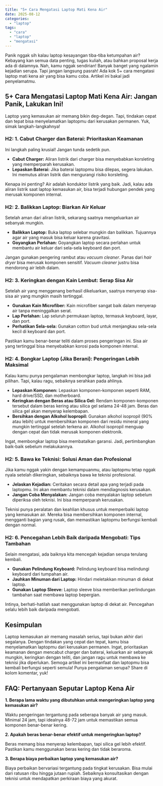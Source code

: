 ```yaml
---
title: "5+ Cara Mengatasi Laptop Mati Kena Air"
date: 2025-08-12
categories: 
  - "laptop"
tags: 
  - "cara"
  - "laptop"
  - "mengatasi"
---
```


Panik nggak sih kalau laptop kesayangan tiba-tiba ketumpahan air? Kebayang kan semua data penting, tugas kuliah, atau bahkan proposal kerja ada di dalamnya. Nah, kamu nggak sendirian! Banyak banget yang ngalamin kejadian serupa. Tapi jangan langsung pasrah! Ada kok 5+ cara mengatasi laptop mati kena air yang bisa kamu coba. Artikel ini bakal jadi penyelamatmu.

## 5+ Cara Mengatasi Laptop Mati Kena Air: Jangan Panik, Lakukan Ini!

Laptop yang kemasukan air memang bikin deg-degan. Tapi, tindakan cepat dan tepat bisa menyelamatkan laptopmu dari kerusakan permanen. Yuk, simak langkah-langkahnya!

### H2: 1. Cabut Charger dan Baterai: Prioritaskan Keamanan

Ini langkah paling krusial! Jangan tunda sedetik pun.

- **Cabut Charger:** Aliran listrik dari charger bisa menyebabkan korsleting yang memperparah kerusakan.
- **Lepaskan Baterai:** Jika baterai laptopmu bisa dilepas, segera lakukan. Ini memutus aliran listrik dan mengurangi risiko korsleting.

Kenapa ini penting? Air adalah konduktor listrik yang baik. Jadi, kalau ada aliran listrik saat laptop kemasukan air, bisa terjadi hubungan pendek yang merusak komponen internal.

### H2: 2. Balikkan Laptop: Biarkan Air Keluar

Setelah aman dari aliran listrik, sekarang saatnya mengeluarkan air sebanyak mungkin.

- **Balikkan Laptop:** Buka laptop selebar mungkin dan balikkan. Tujuannya agar air yang masuk bisa keluar karena gravitasi.
- **Goyangkan Perlahan:** Goyangkan laptop secara perlahan untuk membantu air keluar dari sela-sela keyboard dan port.

Jangan gunakan pengering rambut atau _vacuum cleaner_. Panas dari _hair dryer_ bisa merusak komponen sensitif. _Vacuum cleaner_ justru bisa mendorong air lebih dalam.

### H2: 3. Keringkan dengan Kain Lembut: Serap Sisa Air

Setelah air yang menggenang berhasil dikeluarkan, saatnya menyerap sisa-sisa air yang mungkin masih tertinggal.

- **Gunakan Kain Microfiber:** Kain microfiber sangat baik dalam menyerap air tanpa meninggalkan serat.
- **Lap Perlahan:** Lap seluruh permukaan laptop, termasuk keyboard, layar, dan port.
- **Perhatikan Sela-sela:** Gunakan cotton bud untuk menjangkau sela-sela kecil di keyboard dan port.

Pastikan kamu benar-benar teliti dalam proses pengeringan ini. Sisa air yang tertinggal bisa menyebabkan korosi pada komponen internal.

### H2: 4. Bongkar Laptop (Jika Berani): Pengeringan Lebih Maksimal

Kalau kamu punya pengalaman membongkar laptop, langkah ini bisa jadi pilihan. Tapi, kalau ragu, sebaiknya serahkan pada ahlinya.

- **Lepaskan Komponen:** Lepaskan komponen-komponen seperti RAM, hard drive/SSD, dan motherboard.
- **Keringkan dengan Beras atau Silica Gel:** Rendam komponen-komponen tersebut dalam beras kering atau silica gel selama 24-48 jam. Beras dan silica gel akan menyerap kelembapan.
- **Bersihkan dengan Alkohol Isopropil:** Gunakan alkohol isopropil (90% atau lebih) untuk membersihkan komponen dari residu mineral yang mungkin tertinggal setelah terkena air. Alkohol isopropil menguap dengan cepat dan tidak merusak komponen elektronik.

Ingat, membongkar laptop bisa membatalkan garansi. Jadi, pertimbangkan baik-baik sebelum melakukannya.

### H2: 5. Bawa ke Teknisi: Solusi Aman dan Profesional

Jika kamu nggak yakin dengan kemampuanmu, atau laptopmu tetap nggak nyala setelah dikeringkan, sebaiknya bawa ke teknisi profesional.

- **Jelaskan Kejadian:** Ceritakan secara detail apa yang terjadi pada laptopmu. Ini akan membantu teknisi dalam mendiagnosis kerusakan.
- **Jangan Coba Menyalakan:** Jangan coba menyalakan laptop sebelum diperiksa oleh teknisi. Ini bisa memperparah kerusakan.

Teknisi punya peralatan dan keahlian khusus untuk memperbaiki laptop yang kemasukan air. Mereka bisa membersihkan komponen internal, mengganti bagian yang rusak, dan memastikan laptopmu berfungsi kembali dengan normal.

### H2: 6. Pencegahan Lebih Baik daripada Mengobati: Tips Tambahan

Selain mengatasi, ada baiknya kita mencegah kejadian serupa terulang kembali.

- **Gunakan Pelindung Keyboard:** Pelindung keyboard bisa melindungi keyboard dari tumpahan air.
- **Jauhkan Minuman dari Laptop:** Hindari meletakkan minuman di dekat laptop.
- **Gunakan Laptop Sleeve:** Laptop sleeve bisa memberikan perlindungan tambahan saat membawa laptop bepergian.

Intinya, berhati-hatilah saat menggunakan laptop di dekat air. Pencegahan selalu lebih baik daripada mengobati.

## Kesimpulan

Laptop kemasukan air memang masalah serius, tapi bukan akhir dari segalanya. Dengan tindakan yang cepat dan tepat, kamu bisa menyelamatkan laptopmu dari kerusakan permanen. Ingat, prioritaskan keamanan dengan mencabut charger dan baterai, keluarkan air sebanyak mungkin, keringkan dengan teliti, dan jangan ragu untuk membawa ke teknisi jika diperlukan. Semoga artikel ini bermanfaat dan laptopmu bisa kembali berfungsi seperti semula! Punya pengalaman serupa? Share di kolom komentar, yuk!

## FAQ: Pertanyaan Seputar Laptop Kena Air

**1\. Berapa lama waktu yang dibutuhkan untuk mengeringkan laptop yang kemasukan air?**

Waktu pengeringan tergantung pada seberapa banyak air yang masuk. Minimal 24 jam, tapi idealnya 48-72 jam untuk memastikan semua komponen benar-benar kering.

**2\. Apakah beras benar-benar efektif untuk mengeringkan laptop?**

Beras memang bisa menyerap kelembapan, tapi silica gel lebih efektif. Pastikan kamu menggunakan beras kering dan tidak beraroma.

**3\. Berapa biaya perbaikan laptop yang kemasukan air?**

Biaya perbaikan bervariasi tergantung pada tingkat kerusakan. Bisa mulai dari ratusan ribu hingga jutaan rupiah. Sebaiknya konsultasikan dengan teknisi untuk mendapatkan perkiraan biaya yang akurat.
